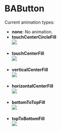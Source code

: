 # BAButton

Current animation types:

* **none**: No animation.<br/>
* **touchCenterCircleFill**<br/>
    ![](AnimationGif/TouchCenterCircleFill.gif)
    <br/><br/>
* **touchCenterFill**<br/>
    ![](AnimationGif/TouchCenterFill.gif)
    <br/><br/>
* **verticalCenterFill**<br/>
    ![](AnimationGif/VerticalCenterFill.gif)
    <br/><br/>
* **horizontalCenterFill**<br/>
    ![](AnimationGif/HorizontalCenterFill.gif)
    <br/><br/>
* **bottomToTopFill**<br/>
    ![](AnimationGif/BottomToTopFill.gif)
    <br/><br/>
* **topToBottomFill**<br/>
    ![](AnimationGif/TopToBottomFill.gif)

